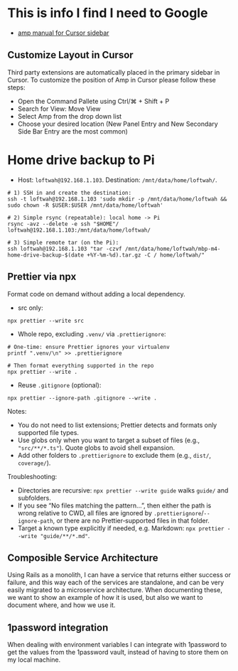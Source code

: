 # This is info I find I need to Google

- [amp manual for Cursor sidebar](https://ampcode.com/manual)

## Customize Layout in Cursor

Third party extensions are automatically placed in the primary sidebar in Cursor. To customize the position of Amp in Cursor please follow these steps:

- Open the Command Pallete using Ctrl/⌘ + Shift + P
- Search for View: Move View
- Select Amp from the drop down list
- Choose your desired location (New Panel Entry and New Secondary Side Bar Entry are the most common)

# Home drive backup to Pi

- Host: `loftwah@192.168.1.103`. Destination: `/mnt/data/home/loftwah/`.

```
# 1) SSH in and create the destination:
ssh -t loftwah@192.168.1.103 'sudo mkdir -p /mnt/data/home/loftwah && sudo chown -R $USER:$USER /mnt/data/home/loftwah'

# 2) Simple rsync (repeatable): local home -> Pi
rsync -avz --delete -e ssh "$HOME"/ loftwah@192.168.1.103:/mnt/data/home/loftwah/

# 3) Simple remote tar (on the Pi):
ssh loftwah@192.168.1.103 "tar -czvf /mnt/data/home/loftwah/mbp-m4-home-drive-backup-$(date +%Y-%m-%d).tar.gz -C / home/loftwah/"
```

## Prettier via npx

Format code on demand without adding a local dependency.

- src only:

```
npx prettier --write src
```

- Whole repo, excluding `.venv/` via `.prettierignore`:

```
# One-time: ensure Prettier ignores your virtualenv
printf ".venv/\n" >> .prettierignore

# Then format everything supported in the repo
npx prettier --write .
```

- Reuse `.gitignore` (optional):

```
npx prettier --ignore-path .gitignore --write .
```

Notes:

- You do not need to list extensions; Prettier detects and formats only supported file types.
- Use globs only when you want to target a subset of files (e.g., `"src/**/*.ts"`). Quote globs to avoid shell expansion.
- Add other folders to `.prettierignore` to exclude them (e.g., `dist/`, `coverage/`).

Troubleshooting:

- Directories are recursive: `npx prettier --write guide` walks `guide/` and subfolders.
- If you see “No files matching the pattern…”, then either the path is wrong relative to CWD, all files are ignored by `.prettierignore`/`--ignore-path`, or there are no Prettier‑supported files in that folder.
- Target a known type explicitly if needed, e.g. Markdown: `npx prettier --write "guide/**/*.md"`.

## Composible Service Architecture

Using Rails as a monolith, I can have a service that returns either success or failure, and this way each of the services are standalone, and can be very easily migrated to a microservice architecture. When documenting these, we want to show an example of how it is used, but also we want to document where, and how we use it.

## 1password integration

When dealing with environment variables I can integrate with 1password to get the values from the 1password vault, instead of having to store them on my local machine.
